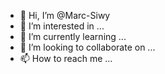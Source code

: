 - 👋 Hi, I’m @Marc-Siwy
- 👀 I’m interested in ...
- 🌱 I’m currently learning ...
- 💞️ I’m looking to collaborate on ...
- 📫 How to reach me ...

<!---
Marc-Siwy/Marc-Siwy is a ✨ special ✨ repository because its `README.md` (this file) appears on your GitHub profile.
You can click the Preview link to take a look at your changes.
--->
